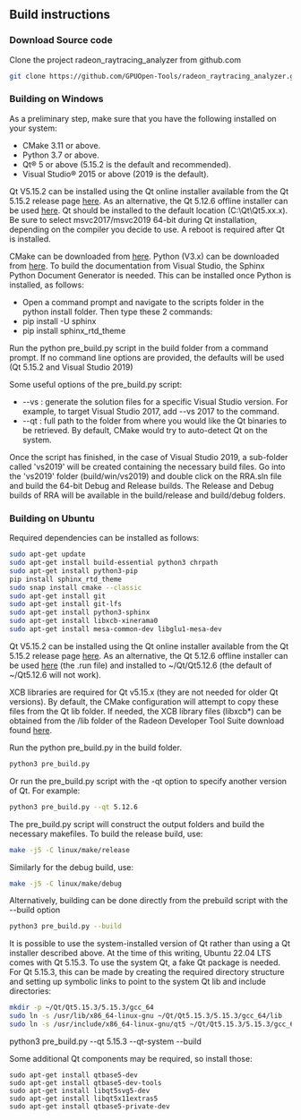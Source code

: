 ## Build instructions

### Download Source code

Clone the project radeon_raytracing_analyzer from github.com
```bash
git clone https://github.com/GPUOpen-Tools/radeon_raytracing_analyzer.git
```

### Building on Windows
As a preliminary step, make sure that you have the following installed on your system:
* CMake 3.11 or above.
* Python 3.7 or above.
* Qt® 5 or above (5.15.2 is the default and recommended).
* Visual Studio® 2015 or above (2019 is the default).

Qt V5.15.2 can be installed using the Qt online installer available from the Qt 5.15.2 release page [here][qt-online].
As an alternative, the Qt 5.12.6 offline installer can be used [here][qt-offline].
Qt should be installed to the default location (C:\Qt\Qt5.xx.x).
Be sure to select msvc2017/msvc2019 64-bit during Qt installation, depending on the compiler you decide to use.
A reboot is required after Qt is installed.

CMake can be downloaded from [here](https://cmake.org/download/).
Python (V3.x) can be downloaded from [here](https://www.python.org/). To build the documentation from Visual Studio, the Sphinx Python Document Generator is needed.
This can be installed once Python is installed, as follows:
* Open a command prompt and navigate to the scripts folder in the python install folder. Then type these 2 commands:
* pip install -U sphinx
* pip install sphinx_rtd_theme

Run the python pre_build.py script in the build folder from a command prompt. If no command line options are provided, the defaults will be used (Qt 5.15.2 and Visual Studio 2019)

Some useful options of the pre_build.py script:
* --vs <Visual Studio version>: generate the solution files for a specific Visual Studio version. For example, to target Visual Studio 2017, add --vs 2017 to the command.
* --qt <path>: full path to the folder from where you would like the Qt binaries to be retrieved. By default, CMake would try to auto-detect Qt on the system.

Once the script has finished, in the case of Visual Studio 2019, a sub-folder called 'vs2019' will be created containing the necessary build files.
Go into the 'vs2019' folder (build/win/vs2019) and double click on the RRA.sln file and build the 64-bit Debug and Release builds.
The Release and Debug builds of RRA will be available in the build/release and build/debug folders.

### Building on Ubuntu
Required dependencies can be installed as follows:
```bash
sudo apt-get update
sudo apt-get install build-essential python3 chrpath
sudo apt-get install python3-pip
pip install sphinx_rtd_theme
sudo snap install cmake --classic
sudo apt-get install git
sudo apt-get install git-lfs
sudo apt-get install python3-sphinx
sudo apt-get install libxcb-xinerama0
sudo apt-get install mesa-common-dev libglu1-mesa-dev
```
Qt V5.15.2 can be installed using the Qt online installer available from the Qt 5.15.2 release page [here][qt-online].
As an alternative, the Qt 5.12.6 offline installer can be used [here][qt-offline] (the .run file) and installed
to ~/Qt/Qt5.12.6 (the default of ~/Qt5.12.6 will not work).

XCB libraries are required for Qt v5.15.x (they are not needed for older Qt versions). By default, the CMake configuration will attempt to copy
these files from the Qt lib folder. If needed, the XCB library files (libxcb*) can be obtained from the /lib folder of the Radeon Developer Tool
Suite download found [here](https://gpuopen.com/tools/).

Run the python pre_build.py in the build folder.
```bash
python3 pre_build.py
```
Or run the pre_build.py script with the -qt option to specify another version of Qt. For example:
```bash
python3 pre_build.py --qt 5.12.6
```
The pre_build.py script will construct the output folders and build the necessary makefiles.
To build the release build, use:
```bash
make -j5 -C linux/make/release
```
Similarly for the debug build, use:
```bash
make -j5 -C linux/make/debug
```
Alternatively, building can be done directly from the prebuild script with the --build option
```bash
python3 pre_build.py --build
```

It is possible to use the system-installed version of Qt rather than using a Qt installer described above. At the time of this writing, Ubuntu 22.04 LTS
comes with Qt 5.15.3. To use the system Qt, a fake Qt package is needed. For Qt 5.15.3, this can be made by creating the required directory structure
and setting up symbolic links to point to the system Qt lib and include directories:
```bash
mkdir -p ~/Qt/Qt5.15.3/5.15.3/gcc_64
sudo ln -s /usr/lib/x86_64-linux-gnu ~/Qt/Qt5.15.3/5.15.3/gcc_64/lib
sudo ln -s /usr/include/x86_64-linux-gnu/qt5 ~/Qt/Qt5.15.3/5.15.3/gcc_64/include
```
python3 pre_build.py --qt 5.15.3 --qt-system --build

Some additional Qt components may be required, so install those:

```
sudo apt-get install qtbase5-dev
sudo apt-get install qtbase5-dev-tools
sudo apt-get install libqt5svg5-dev
sudo apt-get install libqt5x11extras5
sudo apt-get install qtbase5-private-dev
```

[qt-online]: https://www.qt.io/blog/qt-5.15.2-released
[qt-offline]: https://download.qt.io/archive/qt/5.12/5.12.6/
